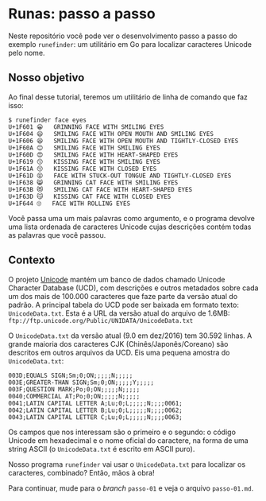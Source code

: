 # Runas: passo a passo

Neste repositório você pode ver o desenvolvimento passo a passo do exemplo `runefinder`: um utilitário em Go para localizar caracteres Unicode pelo nome.

## Nosso objetivo

Ao final desse tutorial, teremos um utilitário de linha de comando que faz isso:

```
$ runefinder face eyes
U+1F601	😁	GRINNING FACE WITH SMILING EYES
U+1F604	😄	SMILING FACE WITH OPEN MOUTH AND SMILING EYES
U+1F606	😆	SMILING FACE WITH OPEN MOUTH AND TIGHTLY-CLOSED EYES
U+1F60A	😊	SMILING FACE WITH SMILING EYES
U+1F60D	😍	SMILING FACE WITH HEART-SHAPED EYES
U+1F619	😙	KISSING FACE WITH SMILING EYES
U+1F61A	😚	KISSING FACE WITH CLOSED EYES
U+1F61D	😝	FACE WITH STUCK-OUT TONGUE AND TIGHTLY-CLOSED EYES
U+1F638	😸	GRINNING CAT FACE WITH SMILING EYES
U+1F63B	😻	SMILING CAT FACE WITH HEART-SHAPED EYES
U+1F63D	😽	KISSING CAT FACE WITH CLOSED EYES
U+1F644	🙄	FACE WITH ROLLING EYES
```

Você passa uma um mais palavras como argumento, e o programa devolve uma lista ordenada de caracteres Unicode cujas descrições contém todas as palavras que você passou.


## Contexto

O projeto [Unicode](http://unicode.org) mantém um banco de dados chamado Unicode Character Database (UCD), com descrições e outros metadados sobre cada um dos mais de 100.000 caracteres que faze parte da versão atual do padrão. A principal tabela do UCD pode ser baixada em formato texto: `UnicodeData.txt`. Esta é a URL da versão atual do arquivo de 1.6MB: `ftp://ftp.unicode.org/Public/UNIDATA/UnicodeData.txt
`

O `UnicodeData.txt` da versão atual (9.0 em dez/2016) tem 30.592 linhas. A grande maioria dos caracteres CJK (Chinês/Japonês/Coreano) são descritos em outros arquivos da UCD. Eis uma pequena amostra do `UnicodeData.txt`:

```
003D;EQUALS SIGN;Sm;0;ON;;;;;N;;;;;
003E;GREATER-THAN SIGN;Sm;0;ON;;;;;Y;;;;;
003F;QUESTION MARK;Po;0;ON;;;;;N;;;;;
0040;COMMERCIAL AT;Po;0;ON;;;;;N;;;;;
0041;LATIN CAPITAL LETTER A;Lu;0;L;;;;;N;;;;0061;
0042;LATIN CAPITAL LETTER B;Lu;0;L;;;;;N;;;;0062;
0043;LATIN CAPITAL LETTER C;Lu;0;L;;;;;N;;;;0063;
```

Os campos que nos interessam são o primeiro e o segundo: o código Unicode em hexadecimal e o nome oficial do caractere, na forma de uma string ASCII (o `UnicodeData.txt` é escrito em ASCII puro).

Nosso programa `runefinder` vai usar o `UnicodeData.txt` para localizar os caracteres, combinado? Então, mãos à obra!

Para continuar, mude para o _branch_ `passo-01` e veja o arquivo `passo-01.md`.

